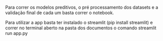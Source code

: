 Para correr os modelos preditivos, o pré processamento dos datasets e a validação final de cada um basta correr o notebook.

Para utilizar a app basta ter instalado o streamlit (pip install streamlit) e correr no terminal aberto na pasta dos documentos o comando streamlit run app.py